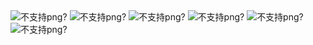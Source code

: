 <html>
 <body>   
   <img src="http://github.com/alan2lin/hive_ql_parser/blob/master/dot_file/proccess_flow.dot.png?raw=true" alt="不支持png?"  />
   <img src="http://github.com/alan2lin/hive_ql_parser/blob/master/dot_file/gfile_relation.dot.png?raw=true" alt="不支持png?"  />
   <img src="http://github.com/alan2lin/hive_ql_parser/blob/master/dot_file/processWindowFunction.dot.png?raw=true" alt="不支持png?"  />
   <img src="http://github.com/alan2lin/hive_ql_parser/blob/master/dot_file/qb.dot.png?raw=true" alt="不支持png?"  />
   <img src="http://github.com/alan2lin/hive_ql_parser/blob/master/dot_file/semantic.dot.png?raw=true" alt="不支持png?"  />
   <img src="http://github.com/alan2lin/hive_ql_parser/blob/master/dot_file/dophase_select.dot.png?raw=true" alt="不支持png?"  />
 </body>
</html>
